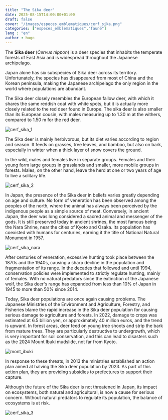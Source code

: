 ```yaml
---
title: "The Sika deer"
date: 2025-08-15T14:00:00+01:00
draft: false  
cover: "/images/especes_emblematiques/cerf_sika.png"
categories: ["especes_emblematiques","faune"]
lang : "en"
author : hugo
---
```


The **Sika deer** (*Cervus nippon*) is a deer species that inhabits the temperate forests of East Asia and is widespread throughout the Japanese archipelago.

<!--more--> 

Japan alone has six subspecies of Sika deer across its territory. Unfortunately, the species has disappeared from most of China and the Korean peninsula, making the Japanese archipelago the only region in the world where populations are abundant.

The Sika deer closely resembles the European fallow deer, with which it shares the same reddish coat with white spots, but it is actually more closely related to the red deer found in Europe. The sika deer is also smaller than its European cousin, with males measuring up to 1.30 m at the withers, compared to 1.50 m for the red deer.

![cerf_sika_1](/images/especes_emblematiques/cerf_sika_1.jpg)

The Sika deer is mainly herbivorous, but its diet varies according to region and season. It feeds on grasses, tree leaves, and bamboo, but also on bark, especially in winter when a thick layer of snow covers the ground.

In the wild, males and females live in separate groups. Females and their young form large groups in grasslands and smaller, more mobile groups in forests. Males, on the other hand, leave the herd at one or two years of age to live a solitary life.

![cerf_sika_2](/images/especes_emblematiques/cerf_sika_2.png)

In Japan, the presence of the Sika deer in beliefs varies greatly depending on age and culture. No form of veneration has been observed among the peoples of the north, where the animal has always been perceived by the indigenous people as a simple source of meat. Conversely, in ancient Japan, the deer was long considered a sacred animal and messenger of the gods. It is still preserved today in ancient shrines, the most famous being the Nara Shrine, near the cities of Kyoto and Osaka. Its population has coexisted with humans for centuries, earning it the title of National Natural Monument in 1957.

![cerf_sika_nara](/images/especes_emblematiques/cerf_sika_nara.jpg)

After centuries of veneration, excessive hunting took place between the 1870s and the 1940s, causing a sharp decline in the population and fragmentation of its range. In the decades that followed and until 1994, conservation policies were implemented to strictly regulate hunting, mainly of females. With no natural predators since the extinction of the Japanese wolf, the Sika deer's range has expanded from less than 10% of Japan in 1945 to more than 50% since 2014.

Today, Sika deer populations are once again causing problems. The Japanese Ministries of the Environment and Agriculture, Forestry, and Fisheries blame the rapid increase in the Sika deer population for causing serious damage to agriculture and forests. In 2022, damage to crops was estimated at 6.5 billion yen, or approximately 40 million euros, and the trend is upward. In forest areas, deer feed on young tree shoots and strip the bark from mature trees. They are particularly destructive to undergrowth, which is very important for soil conservation, and this can lead to disasters such as the 2024 Mount Ibuki mudslide, not far from Kyoto.

![mont_ibuki](/images/especes_emblematiques/mont_ibuki.jpg)

In response to these threats, in 2013 the ministries established an action plan aimed at halving the Sika deer population by 2023. As part of this action plan, they are providing subsidies to prefectures to support their capture.

Although the future of the Sika deer is not threatened in Japan, its impact on ecosystems, both natural and agricultural, is now a cause for serious concern. Without natural predators to regulate its population, the balance of ecosystems is at risk.

![cerf_sika_3](/images/especes_emblematiques/cerf_sika_3.jpg)


